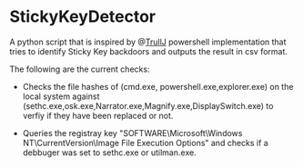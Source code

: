 # StickyKeyDetector
A python script that is inspired by @[TrullJ](https://github.com/TrullJ/sticky-keys-scanner) powershell implementation that tries to identify Sticky Key backdoors and outputs the result in csv format. 

The following are the current checks:
* Checks the file hashes of (cmd.exe, powershell.exe,explorer.exe) on the local system against (sethc.exe,osk.exe,Narrator.exe,Magnify.exe,DisplaySwitch.exe) to verfiy if they have been replaced or not.

* Queries the registray key "SOFTWARE\Microsoft\Windows NT\CurrentVersion\Image File Execution Options\" and checks if a debbuger was set to sethc.exe or utilman.exe.
